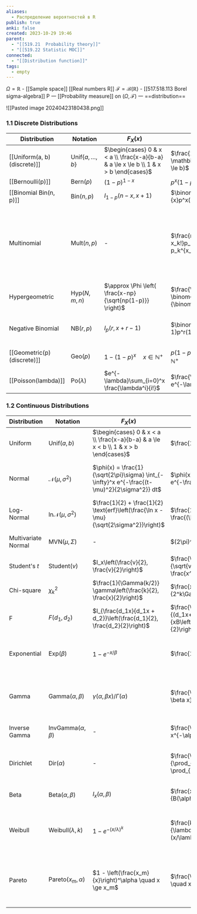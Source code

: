```yaml
---
aliases:
  - Распределение вероятностей в R
publish: true
anki: false
created: 2023-10-29 19:46
parent:
  - "[[519.21  Probability theory]]"
  - "[[519.22 Statistic MOC]]"
connected:
  - "[[Distribution function]]"
tags:
  - empty
---
```


$\Omega=\mathbb{R}$ -  [[Sample space]] [[Real numbers R]]
$\mathcal{F}=\mathcal{B}(\mathbb{R})$ -  [[517.518.113 Borel sigma-algebra]]
P 一 [[Probability measure]] on $(\Omega,\mathcal{F})$ 一 ==distribution==

![[Pasted image 20240423180438.png]]

### 1.1 Discrete Distributions

| Distribution                  | Notation                      | $F_X(x)$                                                                              | $f_X(x)$                                              | $\mathbb{E}[X]$        | $\text{Var}[X]$                                                                                                                                                                       | $M_X(s)$                                   |
| ----------------------------- | ----------------------------- | ------------------------------------------------------------------------------------- | ----------------------------------------------------- | ---------------------- | ------------------------------------------------------------------------------------------------------------------------------------------------------------------------------------- | ------------------------------------------ |
| [[Uniform(a, b)  (discrete)]] | $\text{Unif}\{a, \ldots, b\}$ | $\begin{cases} 0 & x < a \\ \frac{x-a}{b-a} & a \le x \le b \\ 1 & x > b \end{cases}$ | $\frac{1}{b-a} \mathbb{I}(a \le x \le b)$             | $\frac{a+b}{2}$        | $\frac{(b-a+1)^2-1}{12}$                                                                                                                                                              | $\frac{e^{as} - e^{(b+1)s}}{s(b-a)}$       |
| [[Bernoulli(p)]]              | $\text{Bern}(p)$              | $(1-p)^{1-x}$                                                                         | $p^x(1-p)^{1-x}$                                      | $p$                    | $p(1-p)$                                                                                                                                                                              | $1-p+pe^s$                                 |
| [[Binomial Bin(n, p)]]            | $\text{Bin}(n, p)$            | $I_{1-p}(n-x, x+1)$                                                                   | $\binom{n}{x}p^x(1-p)^{n-x}$                          | $np$                   | $np(1-p)$                                                                                                                                                                             | $(1-p+pe^s)^n$                             |
| Multinomial                   | $\text{Mult}(n, p)$           | -                                                                                     | $\frac{n!}{x_1!\ldots x_k!}p_1^{x_1}\ldots p_k^{x_k}$ | $\sum_{i=1}^k x_i = n$ | $\begin{pmatrix}np_1 & -np_1p_2 & \cdots & -np_1p_k \\ -np_2p_1 & np_2 & \cdots & -np_2p_k \\ \vdots & \vdots & \ddots & \vdots \\ -np_kp_1 & -np_kp_2 & \cdots & np_k \end{pmatrix}$ | $\left( \sum_{i=0}^k p_ie^{s_i} \right)^n$ |
| Hypergeometric                | $\text{Hyp}(N, m, n)$         | $\approx \Phi \left( \frac{x-np}{\sqrt{np(1-p)}} \right)$                             | $\frac{\binom{m}{x} \binom{N-m}{n-x}}{\binom{N}{n}}$  | $\frac{nm}{N}$         | $\frac{nm(N-n)(N-m)}{N^2(N-1)}$                                                                                                                                                       | -                                          |
| Negative Binomial             | $\text{NB}(r, p)$             | $I_p(r, x+r-1)$                                                                       | $\binom{x+r-1}{r-1}p^r(1-p)^x$                        | $\frac{r(1-p)}{p}$     | $\frac{r(1-p)}{p^2}$                                                                                                                                                                  | $\left( \frac{p}{1-(1-p)e^s} \right)^r$    |
| [[Geometric(p) (discrete)]]   | $\text{Geo}(p)$               | $1-(1-p)^x \quad x \in \mathbb{N}^+$                                                  | $p(1-p)^{x-1} \quad x \in \mathbb{N}^+$               | $\frac{1}{p}$          | $\frac{1-p}{p^2}$                                                                                                                                                                     | $\frac{pe^s}{1-(1-p)e^s}$                  |
| [[Poisson(lambda)]]           | $\text{Po}(\lambda)$          | $e^{-\lambda}\sum_{i=0}^x \frac{\lambda^i}{i!}$                                       | $\frac{\lambda^x e^{-\lambda}}{x!}$                   | $\lambda$              | $\lambda$                                                                                                                                                                             | $e^{\lambda(e^s-1)}$                       |

### 1.2 Continuous Distributions

| Distribution | Notation | $F_X(x)$ | $f_X(x)$ | $\mathbb{E}[X]$ | $\text{Var}[X]$ | $M_X(s)$ |
|--------------|----------|----------|----------|-----------------|-----------------|-----------|
| Uniform | $\text{Unif}(a, b)$ | $\begin{cases} 0 & x < a \\ \frac{x-a}{b-a} & a \le x < b \\ 1 & x > b \end{cases}$ | $\frac{1}{b-a} \mathbb{I}(a \le x < b)$ | $\frac{a+b}{2}$ | $\frac{(b-a)^2}{12}$ | $e^{sb} - e^{sa} \over s(b-a)$ |
| Normal | $\mathcal{N}(\mu, \sigma^2)$ | $\phi(x) = \frac{1}{\sqrt{2\pi}\sigma} \int_{-\infty}^x e^{-\frac{(t-\mu)^2}{2\sigma^2}} dt$ | $\phi(x) = \frac{1}{\sqrt{2\pi}\sigma} e^{-\frac{(x-\mu)^2}{2\sigma^2}}$ | $\mu$ | $\sigma^2$ | $\exp\left\{ \mu s + \frac{\sigma^2 s^2}{2} \right\}$ |
| Log-Normal | $\text{ln}\mathcal{N}(\mu, \sigma^2)$ | $\frac{1}{2} + \frac{1}{2} \text{erf}\left(\frac{\ln x - \mu}{\sqrt{2\sigma^2}}\right)$ | $\frac{1}{x\sqrt{2\pi\sigma^2}} e^{-\frac{(\ln x - \mu)^2}{2\sigma^2}}$ | $e^{\mu+\frac{\sigma^2}{2}}$ | $(e^{\sigma^2} - 1)e^{2\mu+\sigma^2}$ | - |
| Multivariate Normal | $\text{MVN}(\mu, \Sigma)$ | - | $(2\pi)^{-k/2}|\Sigma|^{-1/2}e^{-\frac{1}{2}(x-\mu)^{\text{T}}\Sigma^{-1}(x-\mu)}$ | $\mu$ | $\Sigma$ | $\exp\left\{ \mu^{\text{T}} s + \frac{1}{2} s^{\text{T}} \Sigma s \right\}$ |
| Student's $t$ | $\text{Student}(v)$ | $I_x\left(\frac{v}{2}, \frac{v}{2}\right)$ | $\frac{\Gamma(\frac{v+1}{2})}{\sqrt{v\pi}\Gamma(\frac{v}{2})}(1 + \frac{x^2}{v})^{-\frac{v+1}{2}}$ | $0 \quad \text{if} \quad v > 1$ | $\frac{v}{v - 2} \quad \text{if} \quad v > 2$ | - |
| Chi-square | $\chi^2_k$ | $\frac{1}{\Gamma(k/2)} \gamma\left(\frac{k}{2}, \frac{x}{2}\right)$ | $\frac{x^{k/2-1}e^{-x/2}}{2^k\Gamma(k/2)}$ | $k$ | $2k$ | $(1 - 2s)^{-k/2} \quad \text{if} \quad s < 1/2$ |
| F | $F(d_1, d_2)$ | $I_{\frac{d_1x}{d_1x + d_2}}\left(\frac{d_1}{2}, \frac{d_2}{2}\right)$ | $\frac{\sqrt{\frac{(d_1x)^{d_1}d_2^{d_2}}{(d_1x+d_2)^{d_1+d_2}}}}{xB\left(\frac{d_1}{2}, \frac{d_2}{2}\right)}$ | $\frac{d_2}{d_2 - 2} \quad \text{if} \quad d_2 > 2$ | - | - |
| Exponential | $\text{Exp}(\beta)$ | $1 - e^{-x/\beta}$ | $\frac{1}{\beta}e^{-x/\beta}$ | $\beta$ | $\beta^2$ | $\frac{1}{1-s\beta} \quad \text{if} \quad s < \frac{1}{\beta}$ |
| Gamma | $\text{Gamma}(\alpha, \beta)$ | $\gamma\left(\alpha, \beta x\right) / \Gamma(\alpha)$ | $\frac{\beta^{\alpha}x^{\alpha-1}e^{-\beta x}}{\Gamma(\alpha)}$ | $\frac{\alpha}{\beta}$ | $\frac{\alpha}{\beta^2}$ | $\left( \frac{1}{1-s/\beta} \right)^\alpha \quad \text{if} \quad s < \beta$ |
| Inverse Gamma | $\text{InvGamma}(\alpha, \beta)$ | - | $\frac{\beta^{\alpha}}{\Gamma(\alpha)} x^{-\alpha-1}e^{-\beta/x}$ | $\frac{\beta}{\alpha - 1} \quad \text{if} \quad \alpha > 1$ | $\frac{\beta^2}{(\alpha - 1)^2(\alpha - 2)} \quad \text{if} \quad \alpha > 2$ | - |
| Dirichlet | $\text{Dir}(\alpha)$ | - | $\frac{\Gamma(\sum_{i=1}^k \alpha_i)}{\prod_{i=1}^k \Gamma(\alpha_i)} \prod_{i=1}^k x_i^{\alpha_i - 1}$ | $\frac{\alpha_i}{\sum_{i=1}^k \alpha_i}$ | $\frac{\alpha_i (\sum_{i=1}^k \alpha_i - \alpha_i)}{(\sum_{i=1}^k \alpha_i)^2(\sum_{i=1}^k \alpha_i + 1)}$ | - |
| Beta | $\text{Beta}(\alpha, \beta)$ | $I_x(\alpha, \beta)$ | $\frac{x^{\alpha-1}(1-x)^{\beta-1}}{B(\alpha, \beta)}$ | $\frac{\alpha}{\alpha + \beta}$ | $\frac{\alpha \beta}{(\alpha + \beta)^2(\alpha + \beta + 1)}$ | - |
| Weibull | $\text{Weibull}(\lambda, k)$ | $1 - e^{-(x/\lambda)^k}$ | $\frac{k}{\lambda} \left( \frac{x}{\lambda} \right)^{k-1}e^{-(x/\lambda)^k}$ | $\lambda \Gamma\left(1 + \frac{1}{k}\right)$ | $\lambda^2 \left[ \Gamma\left(1 + \frac{2}{k}\right) - \left(\Gamma\left(1 + \frac{1}{k}\right)\right)^2 \right]$ | - |
| Pareto | $\text{Pareto}(x_m, \alpha)$ | $1 - \left(\frac{x_m}{x}\right)^\alpha \quad x \ge x_m$ | $\frac{\alpha x_m^\alpha}{x^{\alpha + 1}} \quad x \ge x_m$ | $\frac{\alpha x_m}{\alpha - 1} \quad \text{if} \quad \alpha > 1$ | $\frac{\alpha x_m^2}{(\alpha - 1)^2(\alpha - 2)} \quad \text{if} \quad \alpha > 2$ | $\frac{\alpha (-s)^{\alpha}}{\Gamma(-\alpha)}(-s)^{-\alpha} \quad \text{if} \quad s < 0$ |





